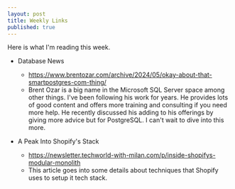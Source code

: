 ```yaml
---
layout: post
title: Weekly Links
published: true
---
```


Here is what I'm reading this week.

* Database News
  * https://www.brentozar.com/archive/2024/05/okay-about-that-smartpostgres-com-thing/
  * Brent Ozar is a big name in the Microsoft SQL Server space among other things.
    I've been following his work for years.
    He provides lots of good content and offers more training and consulting if you need more help.
    He recently discussed his adding to his offerings by giving more advice but for PostgreSQL. I can't wait to dive into this more.

* A Peak Into Shopify's Stack
  * https://newsletter.techworld-with-milan.com/p/inside-shopifys-modular-monolith
  * This article goes into some details about techniques that Shopify uses to setup it tech stack.

